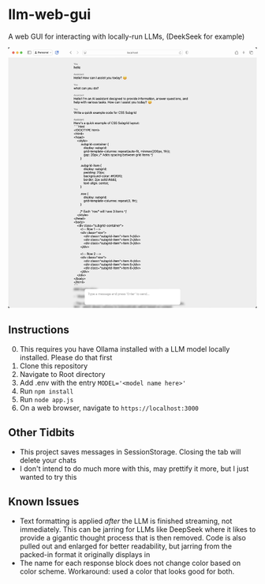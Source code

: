 # llm-web-gui
A web GUI for interacting with locally-run LLMs, (DeekSeek for example)

![Screenshot showing DeepSeek](./asssets/screenshot.jpeg)

## Instructions

0. This requires you have Ollama installed with a LLM model locally installed. Please do that first
1. Clone this repository
2. Navigate to Root directory
3. Add .env with the entry `MODEL='<model name here>'`
4. Run `npm install`
5. Run `node app.js`
6. On a web browser, navigate to `https://localhost:3000`

## Other Tidbits

- This project saves messages in SessionStorage. Closing the tab will delete your chats
- I don't intend to do much more with this, may prettify it more, but I just wanted to try this

## Known Issues

- Text formatting is applied *after* the LLM is finished streaming, not immediately. This can be jarring for LLMs like DeepSeek where it likes to provide a gigantic thought process that is then removed. Code is also pulled out and enlarged for better readability, but jarring from the packed-in format it originally displays in
- The name for each response block does not change color based on color scheme. Workaround: used a color that looks good for both.
